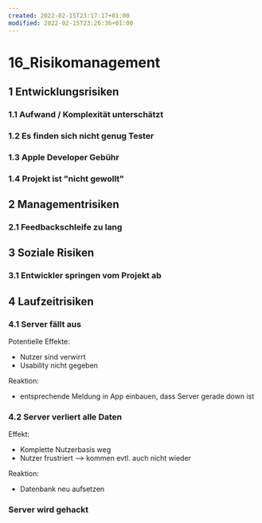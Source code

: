 ```yaml
---
created: 2022-02-15T23:17:17+01:00
modified: 2022-02-15T23:26:36+01:00
---
```


# 16_Risikomanagement

## 1 Entwicklungsrisiken

### 1.1 Aufwand / Komplexität unterschätzt

### 1.2 Es finden sich nicht genug Tester

### 1.3 Apple Developer Gebühr

### 1.4 Projekt ist "nicht gewollt"

## 2 Managementrisiken

### 2.1 Feedbackschleife zu lang

## 3 Soziale Risiken 

### 3.1 Entwickler springen vom Projekt ab

## 4 Laufzeitrisiken

### 4.1 Server fällt aus

Potentielle Effekte:
  - Nutzer sind verwirrt
  - Usability nicht gegeben

Reaktion:
  - entsprechende Meldung in App einbauen, dass Server gerade down ist

### 4.2 Server verliert alle Daten

Effekt:
  - Komplette Nutzerbasis weg
  - Nutzer frustriert --> kommen evtl. auch nicht wieder

Reaktion:
  - Datenbank neu aufsetzen

### Server wird gehackt
